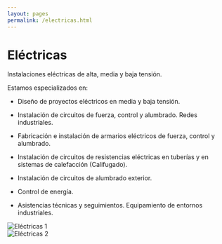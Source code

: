 ```yaml
---
layout: pages
permalink: /electricas.html
---
```

<h1 class="text-black center">Eléctricas</h1>

<div class="container">
<div class="row">
<div class="col-12 col-lg-6">
Instalaciones eléctricas de alta, media y baja tensión.

Estamos especializados en:

- Diseño de proyectos eléctricos en media y baja tensión.

- Instalación de circuitos de fuerza, control y alumbrado. Redes industriales.

- Fabricación e instalación de armarios eléctricos de fuerza, control y alumbrado.

- Instalación de circuitos de resistencias eléctricas en tuberías y en sistemas de calefacción (Califugado).

- Instalación de circuitos de alumbrado exterior.

- Control de energía.

- Asistencias técnicas y seguimientos. Equipamiento de entornos industriales.
</div>
<div class="col-12 col-lg-6">
<img src="{{site.url}}{{site.baseurl}}/assets/media/electricas/1.jpg" class="img-fluid" alt="Eléctricas 1">
</div>
<div class="col-12 col-lg-6">
<img src="{{site.url}}{{site.baseurl}}/assets/media/electricas/2.jpg" class="img-fluid" alt="Eléctricas 2">
</div>
</div>
</div>
